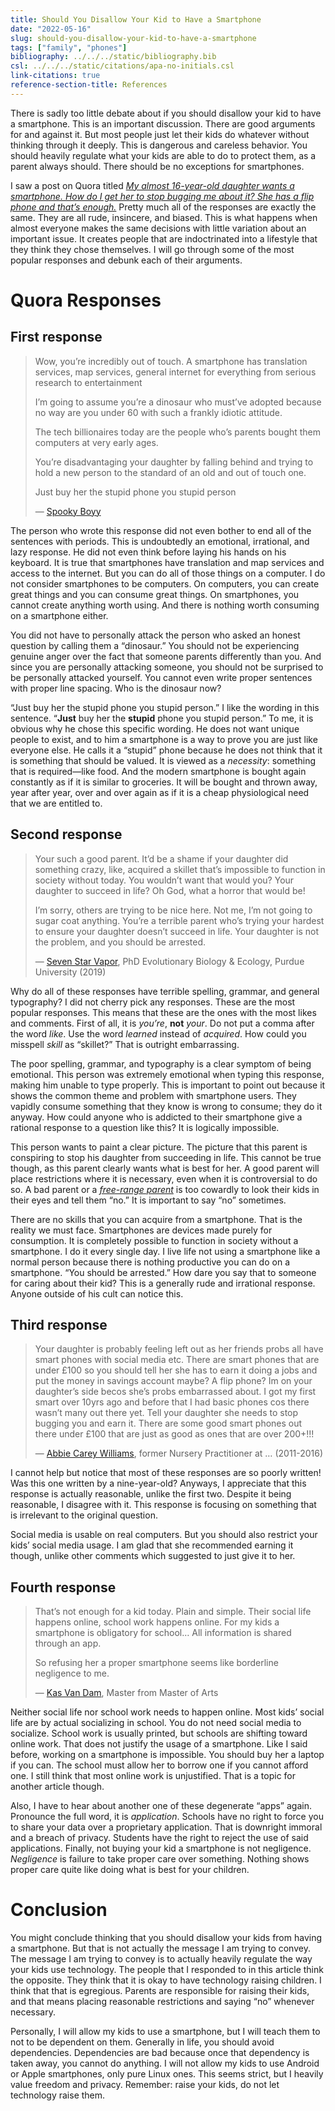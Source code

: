 ```yaml
---
title: Should You Disallow Your Kid to Have a Smartphone
date: "2022-05-16"
slug: should-you-disallow-your-kid-to-have-a-smartphone
tags: ["family", "phones"]
bibliography: ../../../static/bibliography.bib
csl: ../../../static/citations/apa-no-initials.csl
link-citations: true
reference-section-title: References
---
```


There is sadly too little debate about if you should disallow your kid to have a smartphone.
This is an important discussion.
There are good arguments for and against it.
But most people just let their kids do whatever without thinking through it deeply.
This is dangerous and careless behavior.
You should heavily regulate what your kids are able to do to protect them, as a parent always should.
There should be no exceptions for smartphones.

I saw a post on Quora titled *[My almost 16-year-old daughter wants a smartphone. How do I get her to stop bugging me about it? She has a flip phone and that’s enough.](https://www.quora.com/My-almost-16-year-old-daughter-wants-a-smartphone-How-do-I-get-her-to-stop-bugging-me-about-it-She-has-a-flip-phone-and-that-s-enough)*
Pretty much all of the responses are exactly the same.
They are all rude, insincere, and biased.
This is what happens when almost everyone makes the same decisions with little variation about an important issue.
It creates people that are indoctrinated into a lifestyle that they think they chose themselves.
I will go through some of the most popular responses and debunk each of their arguments.

# Quora Responses

## First response

> Wow, you’re incredibly out of touch.
> A smartphone has translation services, map services, general internet for everything from serious research to entertainment
>
> I’m going to assume you’re a dinosaur who must’ve adopted because no way are you under 60 with such a frankly idiotic attitude.
>
> The tech billionaires today are the people who’s parents bought them computers at very early ages.
>
> You’re disadvantaging your daughter by falling behind and trying to hold a new person to the standard of an old and out of touch one.
>
> Just buy her the stupid phone you stupid person
>
> — [Spooky Boyy](https://qr.ae/pvAM6S)

The person who wrote this response did not even bother to end all of the sentences with periods.
This is undoubtedly an emotional, irrational, and lazy response.
He did not even think before laying his hands on his keyboard.
It is true that smartphones have translation and map services and access to the internet.
But you can do all of those things on a computer.
I do not consider smartphones to be computers.
On computers, you can create great things and you can consume great things.
On smartphones, you cannot create anything worth using.
And there is nothing worth consuming on a smartphone either.

You did not have to personally attack the person who asked an honest question by calling them a “dinosaur.”
You should not be experiencing genuine anger over the fact that someone parents differently than you.
And since you are personally attacking someone, you should not be surprised to be personally attacked yourself.
You cannot even write proper sentences with proper line spacing.
Who is the dinosaur now?

“Just buy her the stupid phone you stupid person.”
I like the wording in this sentence.
“**Just** buy her the **stupid** phone you stupid person.”
To me, it is obvious why he chose this specific wording.
He does not want unique people to exist, and to him a smartphone is a way to prove you are just like everyone else.
He calls it a “stupid” phone because he does not think that it is something that should be valued.
It is viewed as a *necessity*: something that is required—like food.
And the modern smartphone is bought again constantly as if it is similar to groceries.
It will be bought and thrown away, year after year, over and over again as if it is a cheap physiological need that we are entitled to.

## Second response

> Your such a good parent. It’d be a shame if your daughter did something crazy, like, acquired a skillet that’s impossible to function in society without today. You wouldn’t want that would you? Your daughter to succeed in life? Oh God, what a horror that would be!
>
> I’m sorry, others are trying to be nice here. Not me, I’m not going to sugar coat anything. You’re a terrible parent who’s trying your hardest to ensure your daughter doesn’t succeed in life. Your daughter is not the problem, and you should be arrested.
>
> — [Seven Star Vapor](https://qr.ae/pvAw1r), PhD Evolutionary Biology & Ecology, Purdue University (2019)

Why do all of these responses have terrible spelling, grammar, and general typography?
I did not cherry pick any responses.
These are the most popular responses.
This means that these are the ones with the most likes and comments.
First of all, it is *you’re*, **not** *your*.
Do not put a comma after the word *like*.
Use the word *learned* instead of *acquired*.
How could you misspell *skill* as “skillet?”
That is outright embarrassing.

The poor spelling, grammar, and typography is a clear symptom of being emotional.
This person was extremely emotional when typing this response, making him unable to type properly.
This is important to point out because it shows the common theme and problem with smartphone users.
They vapidly consume something that they know is wrong to consume; they do it anyway.
How could anyone who is addicted to their smartphone give a rational response to a question like this?
It is logically impossible.

This person wants to paint a clear picture.
The picture that this parent is conspiring to stop his daughter from succeeding in life.
This cannot be true though, as this parent clearly wants what is best for her.
A good parent will place restrictions where it is necessary, even when it is controversial to do so.
A bad parent or a *[free-range parent](https://www.urbandictionary.com/define.php?term=Free%20Range%20Parents)* is too cowardly to look their kids in their eyes and tell them “no.”
It is important to say “no” sometimes.

There are no skills that you can acquire from a smartphone.
That is the reality we must face.
Smartphones are devices made purely for consumption.
It is completely possible to function in society without a smartphone.
I do it every single day.
I live life not using a smartphone like a normal person because there is nothing productive you can do on a smartphone.
“You should be arrested.”
How dare you say that to someone for caring about their kid?
This is a generally rude and irrational response.
Anyone outside of his cult can notice this.

## Third response

> Your daughter is probably feeling left out as her friends probs all have smart phones with social media etc. There are smart phones that are under £100 so you should tell her she has to earn it doing a jobs and put the money in savings account maybe? A flip phone? Im on your daughter’s side becos she’s probs embarrassed about. I got my first smart over 10yrs ago and before that I had basic phones cos there wasn’t many out there yet. Tell your daughter she needs to stop bugging you and earn it. There are some good smart phones out there under £100 that are just as good as ones that are over 200+!!!
>
> — [Abbie Carey Williams](https://qr.ae/pvAwtw), former Nursery Practitioner at … (2011-2016)

I cannot help but notice that most of these responses are so poorly written!
Was this one written by a nine-year-old?
Anyways, I appreciate that this response is actually reasonable, unlike the first two.
Despite it being reasonable, I disagree with it.
This response is focusing on something that is irrelevant to the original question.

Social media is usable on real computers.
But you should also restrict your kids’ social media usage.
I am glad that she recommended earning it though, unlike other comments which suggested to just give it to her.

## Fourth response

> That’s not enough for a kid today. Plain and simple. Their social life happens online, school work happens online. For my kids a smartphone is obligatory for school… All information is shared through an app.
>
> So refusing her a proper smartphone seems like borderline negligence to me.
>
> — [Kas Van Dam](https://qr.ae/pvAwvT), Master from Master of Arts

Neither social life nor school work needs to happen online.
Most kids’ social life are by actual socializing in school.
You do not need social media to socialize.
School work is usually printed, but schools are shifting toward online work.
That does not justify the usage of a smartphone.
Like I said before, working on a smartphone is impossible.
You should buy her a laptop if you can.
The school must allow her to borrow one if you cannot afford one.
I still think that most online work is unjustified.
That is a topic for another article though.

Also, I have to hear about another one of these degenerate “apps” again.
Pronounce the full word, it is *application*.
Schools have no right to force you to share your data over a proprietary application.
That is downright immoral and a breach of privacy.
Students have the right to reject the use of said applications.
Finally, not buying your kid a smartphone is not negligence.
*Negligence* is failure to take proper care over something.
Nothing shows proper care quite like doing what is best for your children.

# Conclusion

You might conclude thinking that you should disallow your kids from having a smartphone.
But that is not actually the message I am trying to convey.
The message I am trying to convey is to actually heavily regulate the way your kids use technology.
The people that I responded to in this article think the opposite.
They think that it is okay to have technology raising children.
I think that that is egregious.
Parents are responsible for raising their kids, and that means placing reasonable restrictions and saying “no” whenever necessary.

Personally, I will allow my kids to use a smartphone, but I will teach them to not to be dependent on them.
Generally in life, you should avoid dependencies.
Dependencies are bad because once that dependency is taken away, you cannot do anything.
I will not allow my kids to use Android or Apple smartphones, only pure Linux ones.
This seems strict, but I heavily value freedom and privacy.
Remember: raise your kids, do not let technology raise them.
